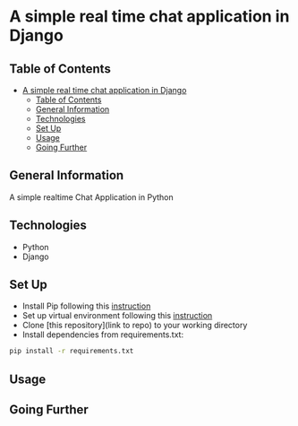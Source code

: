 # A simple real time chat application in Django

## Table of Contents

- [A simple real time chat application in Django](#a-simple-real-time-chat-application-in-django)
  - [Table of Contents](#table-of-contents)
  - [General Information](#general-information)
  - [Technologies](#technologies)
  - [Set Up](#set-up)
  - [Usage](#usage)
  - [Going Further](#going-further)

## General Information

A simple realtime Chat Application in Python

## Technologies

- Python
- Django

## Set Up

- Install Pip following this [instruction](https://pip.pypa.io/en/stable/installation/)
- Set up virtual environment following this [instruction](https://docs.python.org/3/library/venv.html)
- Clone [this repository](link to repo) to your working directory
- Install dependencies from requirements.txt:

```bash
pip install -r requirements.txt
```

## Usage

## Going Further

